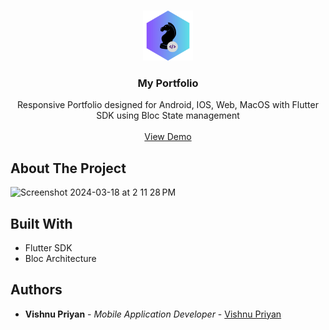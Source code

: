 <br/>
<p align="center">
  <a href="https://github.com/vishnu32510/portfolio_flutter">
    <img src="assets/images/appIcon.png" alt="Logo" width="80" height="80">
  </a>

  <h3 align="center">My Portfolio</h3>

  <p align="center">
    Responsive Portfolio designed for Android, IOS, Web, MacOS with Flutter SDK using Bloc State management
    <br/>
    <br/>
    <a href="https://vishnupriyan-ss.firebaseapp.com/">View Demo</a>
  </p>
</p>



## About The Project

<img width="1512" alt="Screenshot 2024-03-18 at 2 11 28 PM" src="https://github.com/vishnu32510/portfolio_flutter/assets/76788079/5a47d7eb-0cc9-491c-83b1-208f0bf1fecd">


## Built With

* Flutter SDK
* Bloc Architecture

## Authors

* **Vishnu Priyan** - *Mobile Application Developer* - [Vishnu Priyan](https://github.com/vishnu32510)

